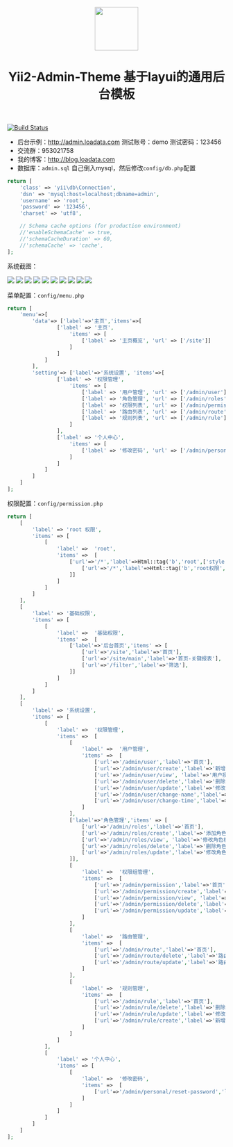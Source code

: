 <p align="center">
    <a href="http://admin.loadata.com" target="_blank">
        <img src="http://admin.loadata.com/img/logo.png" height="100px">
    </a>
    <h1 align="center">Yii2-Admin-Theme 基于layui的通用后台模板</h1>
    <br>
</p>

[![Build Status](https://img.shields.io/badge/yii2--admin--theme-1.0.0-brightgreen.svg)]()


* 后台示例：http://admin.loadata.com  测试账号：demo  测试密码：123456
* 交流群：953021758
* 我的博客：http://blog.loadata.com
* 数据库：`admin.sql` 自己倒入mysql，然后修改`config/db.php`配置

```php
return [
    'class' => 'yii\db\Connection',
    'dsn' => 'mysql:host=localhost;dbname=admin',
    'username' => 'root',
    'password' => '123456',
    'charset' => 'utf8',

    // Schema cache options (for production environment)
    //'enableSchemaCache' => true,
    //'schemaCacheDuration' => 60,
    //'schemaCache' => 'cache',
];
```

系统截图：

<img src="https://raw.githubusercontent.com/xuguoliangjj/yii2-admin-theme/master/web/img/screenshot/1.png">
<img src="https://raw.githubusercontent.com/xuguoliangjj/yii2-admin-theme/master/web/img/screenshot/2.png">
<img src="https://raw.githubusercontent.com/xuguoliangjj/yii2-admin-theme/master/web/img/screenshot/3.png">
<img src="https://raw.githubusercontent.com/xuguoliangjj/yii2-admin-theme/master/web/img/screenshot/4.png">
<img src="https://raw.githubusercontent.com/xuguoliangjj/yii2-admin-theme/master/web/img/screenshot/5.png">
<img src="https://raw.githubusercontent.com/xuguoliangjj/yii2-admin-theme/master/web/img/screenshot/6.png">
<img src="https://raw.githubusercontent.com/xuguoliangjj/yii2-admin-theme/master/web/img/screenshot/7.png">
<img src="https://raw.githubusercontent.com/xuguoliangjj/yii2-admin-theme/master/web/img/screenshot/8.png">
<img src="https://raw.githubusercontent.com/xuguoliangjj/yii2-admin-theme/master/web/img/screenshot/9.png">
<img src="https://raw.githubusercontent.com/xuguoliangjj/yii2-admin-theme/master/web/img/screenshot/10.png">

菜单配置：`config/menu.php`

```php
return [
    'menu'=>[
        'data'=> ['label'=>'主页','items'=>[
                ['label' => '主页',
                    'items' => [
                        ['label' => '主页概览', 'url' => ['/site']]
                    ]
                ]
            ]
        ],
        'setting'=> ['label'=>'系统设置', 'items'=>[
                ['label' => '权限管理',
                    'items' => [
                        ['label' => '用户管理', 'url' => ['/admin/user']],
                        ['label' => '角色管理', 'url' => ['/admin/roles']],
                        ['label' => '权限列表', 'url' => ['/admin/permission']],
                        ['label' => '路由列表', 'url' => ['/admin/route']],
                        ['label' => '规则列表', 'url' => ['/admin/rule']]
                    ]
                ],
                ['label' => '个人中心',
                    'items' => [
                        ['label' => '修改密码', 'url' => ['/admin/personal/reset-password']],
                    ]
                ]
            ]
        ]
    ]
];
```

权限配置：`config/permission.php`

```php
return [
    [
        'label' => 'root 权限',
        'items' => [
            [
                'label' =>  'root',
                'items' =>  [
                    ['url'=>'/*','label'=>Html::tag('b','root',['style'=>'color:red;']),'items' => [
                        ['url'=>'/*','label'=>Html::tag('b','root权限',['style'=>'color:red;'])],
                    ]]
                ]
            ]
        ]
    ],
    [
        'label' => '基础权限',
        'items' => [
            [
                'label' =>  '基础权限',
                'items' =>  [
                    ['label'=>'后台首页','items' => [
                        ['url'=>'/site','label'=>'首页'],
                        ['url'=>'/site/main','label'=>'首页-关键报表'],
                        ['url'=>'/filter','label'=>'筛选'],
                    ]]
                ]
            ]
        ]
    ],
    [
        'label' => '系统设置',
        'items' => [
            [
                'label' =>  '权限管理',
                'items' =>  [
                    [
                        'label' =>  '用户管理',
                        'items' =>  [
                            ['url'=>'/admin/user','label'=>'首页'],
                            ['url'=>'/admin/user/create','label'=>'新增用户'],
                            ['url'=>'/admin/user/view', 'label'=>'用户授权'],
                            ['url'=>'/admin/user/delete','label'=>'删除用户'],
                            ['url'=>'/admin/user/update','label'=>'修改用户'],
                            ['url'=>'/admin/user/change-name','label'=>'快捷修改用户名'],
                            ['url'=>'/admin/user/change-time','label'=>'快捷修改创建时间'],
                        ]
                    ],
                    ['label'=>'角色管理','items' => [
                        ['url'=>'/admin/roles','label'=>'首页'],
                        ['url'=>'/admin/roles/create','label'=>'添加角色'],
                        ['url'=>'/admin/roles/view', 'label'=>'修改角色权限'],
                        ['url'=>'/admin/roles/delete','label'=>'删除角色'],
                        ['url'=>'/admin/roles/update','label'=>'修改角色名'],
                    ]],
                    [
                        'label' =>  '权限组管理',
                        'items' =>  [
                            ['url'=>'/admin/permission','label'=>'首页'],
                            ['url'=>'/admin/permission/create','label'=>'新增权限组'],
                            ['url'=>'/admin/permission/view', 'label'=>'修改权限组权限'],
                            ['url'=>'/admin/permission/delete','label'=>'删除权限组'],
                            ['url'=>'/admin/permission/update','label'=>'修改权限组名称'],
                        ]
                    ],
                    [
                        'label' =>  '路由管理',
                        'items' =>  [
                            ['url'=>'/admin/route','label'=>'首页'],
                            ['url'=>'/admin/route/delete','label'=>'路由删除'],
                            ['url'=>'/admin/route/update','label'=>'路由修改'],
                        ]
                    ],
                    [
                        'label' =>  '规则管理',
                        'items' =>  [
                            ['url'=>'/admin/rule','label'=>'首页'],
                            ['url'=>'/admin/rule/delete','label'=>'删除规则'],
                            ['url'=>'/admin/rule/update','label'=>'修改规则'],
                            ['url'=>'/admin/rule/create','label'=>'新增规则'],
                        ]
                    ]
                ]
            ],
            [
                'label' => '个人中心',
                'items' => [
                    [
                        'label' =>  '修改密码',
                        'items' =>  [
                            ['url'=>'/admin/personal/reset-password','label'=>'首页']
                        ]
                    ]
                ]
            ]
        ]
    ]
];

```